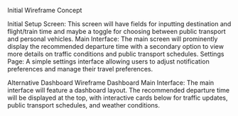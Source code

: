 Initial Wireframe Concept

Initial Setup Screen: This screen will have fields for inputting destination and flight/train time and maybe a toggle for choosing between public transport and personal vehicles.
Main Interface: The main screen will prominently display the recommended departure time with a secondary option to view more details on traffic conditions and public transport schedules.
Settings Page: A simple settings interface allowing users to adjust notification preferences and manage their travel preferences.

Alternative Dashboard Wireframe
Dashboard Main Interface: The main interface will feature a dashboard layout. The recommended departure time will be displayed at the top, with interactive cards below for traffic updates, public transport schedules, and weather conditions.
